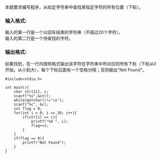 本题要求编写程序，从给定字符串中查找某指定字符的所有位置（下标）。

### 输入格式:

输入的第一行是一个以回车结束的字符串（不超过20个字符）。  
输入的第二行是一个待查找的字符。

### 输出格式:

如果找到，在一行内按照格式输出该字符在字符串中所对应的所有下标（下标从0开始，从小到大），每个下标后面有一个空格分隔；否则输出"Not Found"。
```
#include<stdio.h>

int main(){
    char str[21], c;
    scanf("%s",&str);
    while(getchar()!='\n');
    scanf("%c", &c);
    int flag = 0;
    for(int i = 0; i <= 20; i++){
        if(str[i] == c){
            printf("%d ", i);
            flag+=1;
        }
    }
    if(flag == 0){
        printf("Not Found");
    }
}
```
<!--stackedit_data:
eyJoaXN0b3J5IjpbLTYzOTkxMjgzMV19
-->